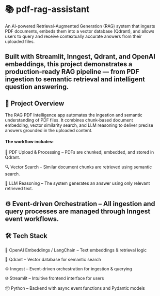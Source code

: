 # 📚 pdf-rag-assistant

An AI-powered Retrieval-Augmented Generation (RAG) system that ingests PDF documents, embeds them into a vector database (Qdrant), and allows users to query and receive contextually accurate answers from their uploaded files.

Built with Streamlit, Inngest, Qdrant, and OpenAI embeddings, this project demonstrates a production-ready RAG pipeline — from PDF ingestion to semantic retrieval and intelligent question answering.
---
## 🚀 Project Overview

The RAG PDF Intelligence app automates the ingestion and semantic understanding of PDF files.
It combines chunk-based document embedding, vector similarity search, and LLM reasoning to deliver precise answers grounded in the uploaded content.

#### The workflow includes:

🧾 PDF Upload & Processing – PDFs are chunked, embedded, and stored in Qdrant.

🔍 Vector Search – Similar document chunks are retrieved using semantic search.

🧠 LLM Reasoning – The system generates an answer using only relevant retrieved text.

⚙️ Event-driven Orchestration – All ingestion and query processes are managed through Inngest event workflows.
---
## 🛠 Tech Stack

🧠 OpenAI Embeddings / LangChain – Text embeddings & retrieval logic

💾 Qdrant – Vector database for semantic search

⚙️ Inngest – Event-driven orchestration for ingestion & querying

🌐 Streamlit – Intuitive frontend interface for users

📦 Python – Backend with async event functions and Pydantic models